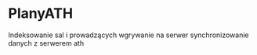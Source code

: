 # PlanyATH
Indeksowanie sal i prowadzących wgrywanie na serwer
synchronizowanie danych z serwerem ath 
